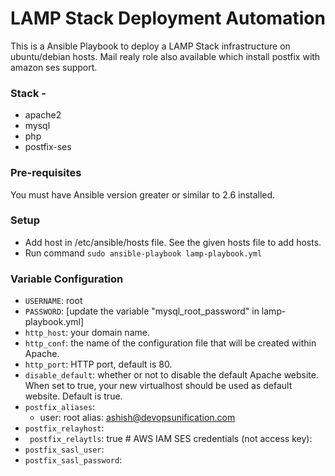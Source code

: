 #  LAMP Stack Deployment Automation 
This is a Ansible Playbook to deploy a LAMP Stack infrastructure on ubuntu/debian hosts. 
Mail realy role also available which install postfix with amazon ses support.

### Stack -
* apache2
* mysql 
* php
* postfix-ses
### Pre-requisites 
You must have Ansible version greater or similar to  2.6 installed.

### Setup
* Add host in /etc/ansible/hosts file. See the given hosts file to add hosts.  
* Run command `sudo ansible-playbook lamp-playbook.yml`


### Variable  Configuration
* `USERNAME`: root
* `PASSWORD`: [update the variable "mysql_root_password" in lamp-playbook.yml]
* `http_host`: your domain name.
* `http_conf`: the name of the configuration file that will be created within Apache.
* `http_port`: HTTP port, default is 80.
* `disable_default`: whether or not to disable the default Apache website. When set to true, your new virtualhost should be used as default website. Default is true.
*   `postfix_aliases`:
       - user: root
         alias: ashish@devopsunification.com
*    `postfix_relayhost`: 
*    ` postfix_relaytls`: true
    # AWS IAM SES credentials (not access key):
*    `postfix_sasl_user`: 
*    `postfix_sasl_password`: 




